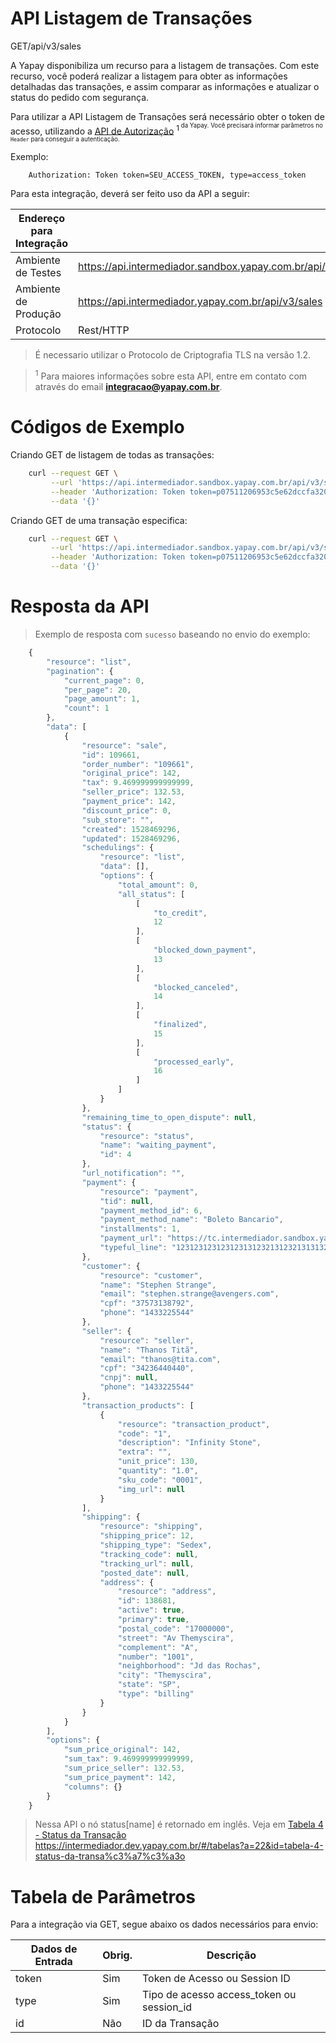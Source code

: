 # API Listagem de Transações

<span class="get">GET</span><span class="beforePost">/api/v3/sales</span>

A Yapay disponibiliza um recurso para a listagem de transações. Com este recurso, você poderá realizar a listagem para obter as informações detalhadas das transações, e assim comparar as informações e atualizar o status do pedido com segurança.

Para utilizar a API Listagem de Transações será necessário obter o token de acesso, utilizando a [API de Autorização]() <sup>1<sup>
da Yapay. Você precisará informar parâmetros no `Header` para conseguir a autenticação.

Exemplo:

```
    Authorization: Token token=SEU_ACCESS_TOKEN, type=access_token
```


Para esta integração, deverá ser feito uso da API a seguir:

| Endereço para Integração |                                                             |
|--------------------------|-------------------------------------------------------------|
| Ambiente de Testes       | https://api.intermediador.sandbox.yapay.com.br/api/v3/sales |
| Ambiente de Produção     | https://api.intermediador.yapay.com.br/api/v3/sales         |
| Protocolo                | Rest/HTTP                                                                |

> É necessario utilizar o Protocolo de Criptografia TLS na versão 1.2. 

> <sup>1</sup> Para maiores informações sobre esta API, entre em contato com através do email **integracao@yapay.com.br**.

# Códigos de Exemplo

Criando <span class="get">GET</span> de listagem de todas as transações:

```bash
    curl --request GET \
         --url 'https://api.intermediador.sandbox.yapay.com.br/api/v3/sales' \
         --header 'Authorization: Token token=p07511206953c5e62dccfa320k74a17fc9838ac287765641a8e65ab32740ddb0, type=access_token' \
         --data '{}'
```


Criando <span class="get">GET</span> de uma transação especifica:

```bash
    curl --request GET \
         --url 'https://api.intermediador.sandbox.yapay.com.br/api/v3/sales?id=109657' \
         --header 'Authorization: Token token=p07511206953c5e62dccfa320k74a17fc9838ac287765641a8e65ab32740ddb0, type=access_token' \
         --data '{}'
```


# Resposta da API

> Exemplo de resposta com `sucesso` baseando no envio do exemplo:

```javascript
    {
        "resource": "list",
        "pagination": {
            "current_page": 0,
            "per_page": 20,
            "page_amount": 1,
            "count": 1
        },
        "data": [
            {
                "resource": "sale",
                "id": 109661,
                "order_number": "109661",
                "original_price": 142,
                "tax": 9.469999999999999,
                "seller_price": 132.53,
                "payment_price": 142,
                "discount_price": 0,
                "sub_store": "",
                "created": 1528469296,
                "updated": 1528469296,
                "schedulings": {
                    "resource": "list",
                    "data": [],
                    "options": {
                        "total_amount": 0,
                        "all_status": [
                            [
                                "to_credit",
                                12
                            ],
                            [
                                "blocked_down_payment",
                                13
                            ],
                            [
                                "blocked_canceled",
                                14
                            ],
                            [
                                "finalized",
                                15
                            ],
                            [
                                "processed_early",
                                16
                            ]
                        ]
                    }
                },
                "remaining_time_to_open_dispute": null,
                "status": {
                    "resource": "status",
                    "name": "waiting_payment",
                    "id": 4
                },
                "url_notification": "",
                "payment": {
                    "resource": "payment",
                    "tid": null,
                    "payment_method_id": 6,
                    "payment_method_name": "Boleto Bancario",
                    "installments": 1,
                    "payment_url": "https://tc.intermediador.sandbox.yapay.com.br/payment/billet/2536492c4170741fc15e146ea82cadb9",
                    "typeful_line": "123123123123123131232131232131313211231321321"
                },
                "customer": {
                    "resource": "customer",
                    "name": "Stephen Strange",
                    "email": "stephen.strange@avengers.com",
                    "cpf": "37573138792",
                    "phone": "1433225544"
                },
                "seller": {
                    "resource": "seller",
                    "name": "Thanos Titã",
                    "email": "thanos@tita.com",
                    "cpf": "34236440440",
                    "cnpj": null,
                    "phone": "1433225544"
                },
                "transaction_products": [
                    {
                        "resource": "transaction_product",
                        "code": "1",
                        "description": "Infinity Stone",
                        "extra": "",
                        "unit_price": 130,
                        "quantity": "1.0",
                        "sku_code": "0001",
                        "img_url": null
                    }
                ],
                "shipping": {
                    "resource": "shipping",
                    "shipping_price": 12,
                    "shipping_type": "Sedex",
                    "tracking_code": null,
                    "tracking_url": null,
                    "posted_date": null,
                    "address": {
                        "resource": "address",
                        "id": 138681,
                        "active": true,
                        "primary": true,
                        "postal_code": "17000000",
                        "street": "Av Themyscira",
                        "complement": "A",
                        "number": "1001",
                        "neighborhood": "Jd das Rochas",
                        "city": "Themyscira",
                        "state": "SP",
                        "type": "billing"
                    }
                }
            }
        ],
        "options": {
            "sum_price_original": 142,
            "sum_tax": 9.469999999999999,
            "sum_price_seller": 132.53,
            "sum_price_payment": 142,
            "columns": {}
        }
    }

```

> Nessa API o nó status[name] é retornado em inglês. Veja em <a href="/#/tabelas?a=22&id=tabela-4-status-da-transa%c3%a7%c3%a3o">Tabela 4 - Status da Transação</a> 
https://intermediador.dev.yapay.com.br/#/tabelas?a=22&id=tabela-4-status-da-transa%c3%a7%c3%a3o

# Tabela de Parâmetros

Para a integração via <span class="get">GET</span>, segue abaixo os dados necessários para envio:

| Dados de Entrada  | Obrig. | Descrição                                 |
|-------------------|--------|-------------------------------------------|
| token             | Sim    | Token de Acesso ou Session ID             |         
| type              | Sim    | Tipo de acesso access_token ou session_id |
| id                | Não    | ID da Transação                           |
